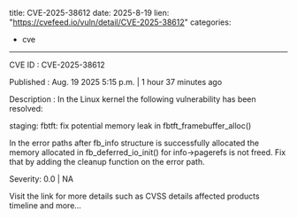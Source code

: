  
title: CVE-2025-38612
date: 2025-8-19
lien: "https://cvefeed.io/vuln/detail/CVE-2025-38612"
categories:
  - cve
---

CVE ID : CVE-2025-38612

Published :  Aug. 19
2025
5:15 p.m. | 1 hour
37 minutes ago

Description : In the Linux kernel
the following vulnerability has been resolved:

staging: fbtft: fix potential memory leak in fbtft_framebuffer_alloc()

In the error paths after fb_info structure is successfully allocated
the memory allocated in fb_deferred_io_init() for info->pagerefs is not
freed. Fix that by adding the cleanup function on the error path.

Severity: 0.0 | NA

Visit the link for more details
such as CVSS details
affected products
timeline
and more...
